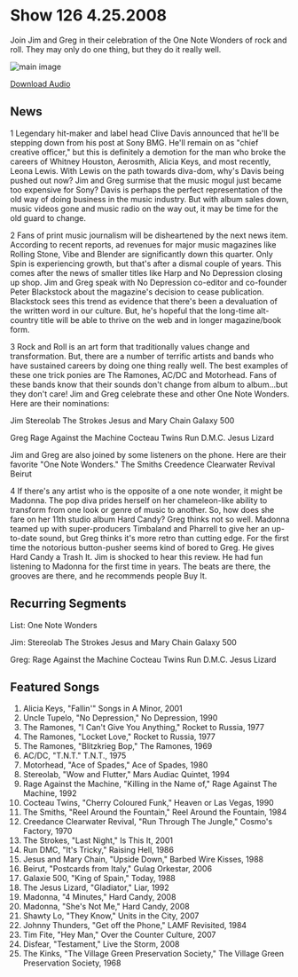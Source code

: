 # Show 126 4.25.2008
Join Jim and Greg in their celebration of the One Note Wonders of rock and roll. They may only do one thing, but they do it really well.

![main image]()

[Download Audio](http://audio.soundopinions.org/streams/2008/04/so_20080425.m3u)

## News
1 Legendary hit-maker and label head Clive Davis announced that he'll be stepping down from his post at Sony BMG. He'll remain on as "chief creative officer," but this is definitely a demotion for the man who broke the careers of Whitney Houston, Aerosmith, Alicia Keys, and most recently, Leona Lewis. With Lewis on the path towards diva-dom, why's Davis being pushed out now? Jim and Greg surmise that the music mogul just became too expensive for Sony? Davis is perhaps the perfect representation of the old way of doing business in the music industry. But with album sales down, music videos gone and music radio on the way out, it may be time for the old guard to change.

2 Fans of print music journalism will be disheartened by the next news item. According to recent reports, ad revenues for major music magazines like Rolling Stone, Vibe and Blender are significantly down this quarter. Only Spin is experiencing growth, but that's after a dismal couple of years. This comes after the news of smaller titles like Harp and No Depression closing up shop. Jim and Greg speak with No Depression co-editor and co-founder Peter Blackstock about the magazine's decision to cease publication. Blackstock sees this trend as evidence that there's been a devaluation of the written word in our culture. But, he's hopeful that the long-time alt-country title will be able to thrive on the web and in longer magazine/book form.

3 Rock and Roll is an art form that traditionally values change and transformation. But, there are a number of terrific artists and bands who have sustained careers by doing one thing really well. The best examples of these one trick ponies are The Ramones, AC/DC and Motorhead. Fans of these bands know that their sounds don't change from album to album...but they don't care! Jim and Greg celebrate these and other One Note Wonders. Here are their nominations:

Jim
Stereolab
The Strokes
Jesus and Mary Chain
Galaxy 500

Greg
Rage Against the Machine
Cocteau Twins
Run D.M.C.
Jesus Lizard

Jim and Greg are also joined by some listeners on the phone. Here are their favorite "One Note Wonders."
The Smiths
Creedence Clearwater Revival
Beirut

4 If there's any artist who is the opposite of a one note wonder, it might be Madonna. The pop diva prides herself on her chameleon-like ability to transform from one look or genre of music to another. So, how does she fare on her 11th studio album Hard Candy? Greg thinks not so well. Madonna teamed up with super-producers Timbaland and Pharrell to give her an up-to-date sound, but Greg thinks it's more retro than cutting edge. For the first time the notorious button-pusher seems kind of bored to Greg. He gives Hard Candy a Trash It. Jim is shocked to hear this review. He had fun listening to Madonna for the first time in years. The beats are there, the grooves are there, and he recommends people Buy It.

## Recurring Segments
List: One Note Wonders

Jim:
Stereolab
The Strokes
Jesus and Mary Chain
Galaxy 500

Greg:
Rage Against the Machine
Cocteau Twins
Run D.M.C.
Jesus Lizard

## Featured Songs
1. Alicia Keys, "Fallin'" Songs in A Minor, 2001
2. Uncle Tupelo, "No Depression," No Depression, 1990
3. The Ramones, "I Can't Give You Anything," Rocket to Russia, 1977
4. The Ramones, "Locket Love," Rocket to Russia, 1977
5. The Ramones, "Blitzkrieg Bop," The Ramones, 1969
6. AC/DC, "T.N.T." T.N.T., 1975
7. Motorhead, "Ace of Spades," Ace of Spades, 1980
8. Stereolab, "Wow and Flutter," Mars Audiac Quintet, 1994
9. Rage Against the Machine, "Killing in the Name of," Rage Against The Machine, 1992
10. Cocteau Twins, "Cherry Coloured Funk," Heaven or Las Vegas, 1990
11. The Smiths, "Reel Around the Fountain," Reel Around the Fountain, 1984
12. Creedance Clearwater Revival, "Run Through The Jungle," Cosmo's Factory, 1970
13. The Strokes, "Last Night," Is This It, 2001
14. Run DMC, "It's Tricky," Raising Hell, 1986
15. Jesus and Mary Chain, "Upside Down," Barbed Wire Kisses, 1988
16. Beirut, "Postcards from Italy," Gulag Orkestar, 2006
17. Galaxie 500, "King of Spain," Today, 1988
18. The Jesus Lizard, "Gladiator," Liar, 1992
19. Madonna, "4 Minutes," Hard Candy, 2008
20. Madonna, "She's Not Me," Hard Candy, 2008
21. Shawty Lo, "They Know," Units in the City, 2007
22. Johnny Thunders, "Get off the Phone," LAMF Revisited, 1984
23. Tim Fite, "Hey Man," Over the Counter Culture, 2007
24. Disfear, "Testament," Live the Storm, 2008
25. The Kinks, "The Village Green Preservation Society," The Village Green Preservation Society, 1968
